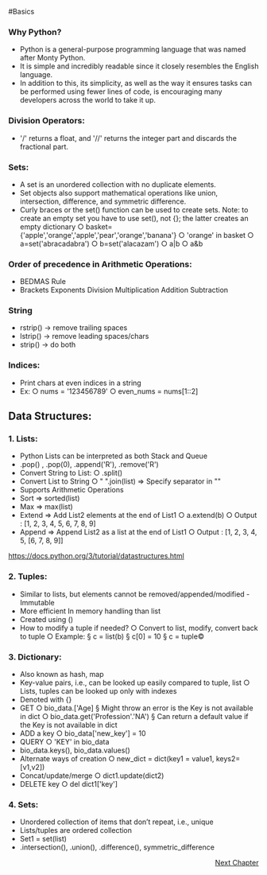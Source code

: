 #Basics

### Why Python?

- Python is a general-purpose programming language that was named after Monty Python. 
- It is simple and incredibly readable since it closely resembles the English language. 
- In addition to this, its simplicity, as well as the way it ensures tasks can be performed using fewer lines of code, is encouraging many developers across the world to take it up. 

### Division Operators:
- '/' returns a float, and '//' returns the integer part and discards the fractional part.

### Sets:
-  A set is an unordered collection with no duplicate elements.
- Set objects also support mathematical operations like union, intersection, difference, and symmetric difference.
- Curly braces or the set() function can be used to create sets. Note: to create an empty set you have to use set(), not {}; the latter creates an empty dictionary
	○ basket={'apple','orange','apple','pear','orange','banana'}
	○ 'orange' in basket
	○ a=set('abracadabra')
	○ b=set('alacazam')
	○ a|b
	○ a&b

### Order of precedence in Arithmetic Operations:
- BEDMAS Rule
- Brackets Exponents Division Multiplication Addition Subtraction

### String 
- rstrip() -> remove trailing spaces
- lstrip() -> remove leading spaces/chars
- strip() -> do both

### Indices:
- Print chars at even indices in a string
- Ex:
	○ nums = '123456789'
	○ even_nums = nums[1::2]

## Data Structures:

### 1. Lists:
- Python Lists can be interpreted as both Stack and Queue
- .pop() , .pop(0), .append('R'), .remove('R')
- Convert String to List:
	○ .split()
- Convert List to String
	○ " ".join(list) => Specify separator in ""
- Supports Arithmetic Operations
- Sort => sorted(list)
- Max => max(list)
- Extend => Add List2 elements at the end of List1
	○ a.extend(b)
	○ Output :  [1, 2, 3, 4, 5, 6, 7, 8, 9]
- Append => Append List2 as a list at the end of List1
	○ Output : [1, 2, 3, 4, 5, [6, 7, 8, 9]]

https://docs.python.org/3/tutorial/datastructures.html

### 2. Tuples:
- Similar to lists, but elements cannot be removed/appended/modified - Immutable 
- More efficient In memory handling than list
- Created using ()
- How to modify a tuple if needed?
	○ Convert to list, modify, convert back to tuple
	○ Example:
		§ c = list(b)
		§ c[0] = 10
		§ c = tuple©

### 3. Dictionary:
- Also known as hash, map
- Key-value pairs, i.e., can be looked up easily compared to tuple, list
	○ Lists, tuples can be looked up only with indexes
- Denoted with {}
- GET
	○ bio_data.['Age]
		§ Might throw an error is the Key is not available in dict
	○ bio_data.get('Profession'.'NA')
		§ Can return a default value if the Key is not available in dict
- ADD a key
	○ bio_data['new_key'] = 10
- QUERY
	○ 'KEY' in bio_data
- bio_data.keys(), bio_data.values()
- Alternate ways of creation
	○ new_dict = dict(key1 = value1, keys2=[v1,v2])
- Concat/update/merge
	○ dict1.update(dict2)
- DELETE key
	○ del dict1['key']

### 4. Sets:
- Unordered collection of items that don’t repeat, i.e., unique
- Lists/tuples are ordered collection
- Set1 = set(list)
- .intersection(), .union(), .difference(), symmetric_difference

<p align="right">
   <a href=“./1.1.3 Control Structures & Functions.md“>Next Chapter</a>
</p>